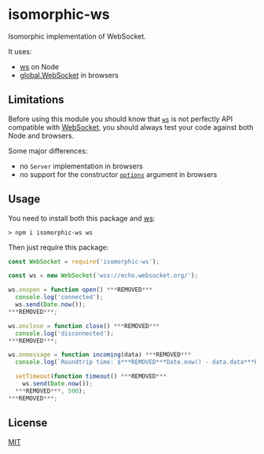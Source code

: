 # isomorphic-ws

Isomorphic implementation of WebSocket.

It uses:
- [ws](https://github.com/websockets/ws) on Node
- [global.WebSocket](https://developer.mozilla.org/en-US/docs/Web/API/WebSocket) in browsers

## Limitations

Before using this module you should know that
[`ws`](https://github.com/websockets/ws/blob/master/doc/ws.md#class-websocket)
is not perfectly API compatible with
[WebSocket](https://developer.mozilla.org/en-US/docs/Web/API/WebSocket),
you should always test your code against both Node and browsers.

Some major differences:

- no `Server` implementation in browsers
- no support for the constructor
  [`options`](https://github.com/websockets/ws/blob/master/doc/ws.md#new-websocketaddress-protocols-options)
  argument in browsers

## Usage

You need to install both this package and [ws](https://github.com/websockets/ws):

```
> npm i isomorphic-ws ws
```

Then just require this package:

```js
const WebSocket = require('isomorphic-ws');

const ws = new WebSocket('wss://echo.websocket.org/');

ws.onopen = function open() ***REMOVED***
  console.log('connected');
  ws.send(Date.now());
***REMOVED***;

ws.onclose = function close() ***REMOVED***
  console.log('disconnected');
***REMOVED***;

ws.onmessage = function incoming(data) ***REMOVED***
  console.log(`Roundtrip time: $***REMOVED***Date.now() - data.data***REMOVED*** ms`);

  setTimeout(function timeout() ***REMOVED***
    ws.send(Date.now());
  ***REMOVED***, 500);
***REMOVED***;
```

## License

[MIT](LICENSE)
